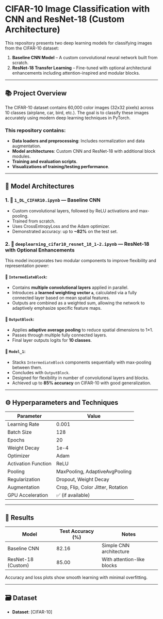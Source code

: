 # CIFAR-10 Image Classification with CNN and ResNet-18 (Custom Architecture)

This repository presents two deep learning models for classifying images from the CIFAR-10 dataset:

1. **Baseline CNN Model** – A custom convolutional neural network built from scratch.
2. **ResNet-18 Transfer Learning** – Fine-tuned with optional architectural enhancements including attention-inspired and modular blocks.

---

## 📚 Project Overview

The CIFAR-10 dataset contains 60,000 color images (32x32 pixels) across 10 classes (airplane, car, bird, etc.). The goal is to classify these images accurately using modern deep learning techniques in PyTorch.

### This repository contains:
- **Data loaders and preprocessing**: Includes normalization and data augmentation.
- **Model architectures**: Custom CNN and ResNet-18 with additional block modules.
- **Training and evaluation scripts**.
- **Visualizations of training/testing performance**.

---

## 🧠 Model Architectures

### 1. 🔹 `1_DL_CIFAR10.ipynb` — Baseline CNN
- Custom convolutional layers, followed by ReLU activations and max-pooling.
- Trained from scratch.
- Uses CrossEntropyLoss and the Adam optimizer.
- Demonstrated accuracy: up to **~82%** on the test set.

### 2. 🔷 `deeplearning_cifar10_resnet_18_1-2.ipynb` — ResNet-18 with Optional Enhancements
This model incorporates two modular components to improve flexibility and representation power:

#### 🔸 `IntermediateBlock`:
- Contains **multiple convolutional layers** applied in parallel.
- Introduces a **learned weighting vector `a`**, calculated via a fully connected layer based on mean spatial features.
- Outputs are combined as a weighted sum, allowing the network to adaptively emphasize specific feature maps.

#### 🔸 `OutputBlock`:
- Applies **adaptive average pooling** to reduce spatial dimensions to 1×1.
- Passes through multiple fully connected layers.
- Final layer outputs logits for **10 classes**.

#### 🔸 `Model_1`:
- Stacks `IntermediateBlock` components sequentially with max-pooling between them.
- Concludes with `OutputBlock`.
- Designed for flexibility in number of convolutional layers and blocks.
- Achieved up to **85% accuracy** on CIFAR-10 with good generalization.

---

## ⚙️ Hyperparameters and Techniques

| Parameter            | Value              |
|----------------------|--------------------|
| Learning Rate        | 0.001              |
| Batch Size           | 128                |
| Epochs               | 20                 |
| Weight Decay         | 1e-4               |
| Optimizer            | Adam               |
| Activation Function  | ReLU               |
| Pooling              | MaxPooling, AdaptiveAvgPooling |
| Regularization       | Dropout, Weight Decay |
| Augmentation         | Crop, Flip, Color Jitter, Rotation |
| GPU Acceleration     | ✅ (if available)  |

---

## 🔬 Results

| Model                  | Test Accuracy (%) | Notes                      |
|------------------------|-------------------|----------------------------|
| Baseline CNN           | 82.16             | Simple CNN architecture   |
| ResNet-18 (Custom)     | 85.00             | With attention-like blocks |

Accuracy and loss plots show smooth learning with minimal overfitting.

---

## 🗃️ Dataset

- **Dataset**: [CIFAR-10]
